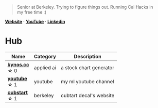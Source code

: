 > Senior at Berkeley. Trying to figure things out. Running Cal Hacks in my free time :)

[**Website**](https://oliver.cx)  ·  [**YouTube**](https://www.youtube.com/@olivercarmont)  · [**Linkedin**](https://www.linkedin.com/in/oliver-carmont/)

# Hub

| Name                                             | Category   | Description |
| --------------------------------------------------- | ---------- | ----------- |
| [**kynos.cc**](https://kynos.cc) <br /> ☆⁠ ⁠0 | applied ai       | a stock chart generator           |
| [**youtube**](https://github.com/olivercarmont/YouTube/tree/main) <br /> ☆⁠ ⁠1 | youtube       | my ml youtube channel         |
| [**cubstart**](https://github.com/cubstart/website) <br /> ☆⁠ ⁠1 | berkeley       | cubtart decal's website        |
